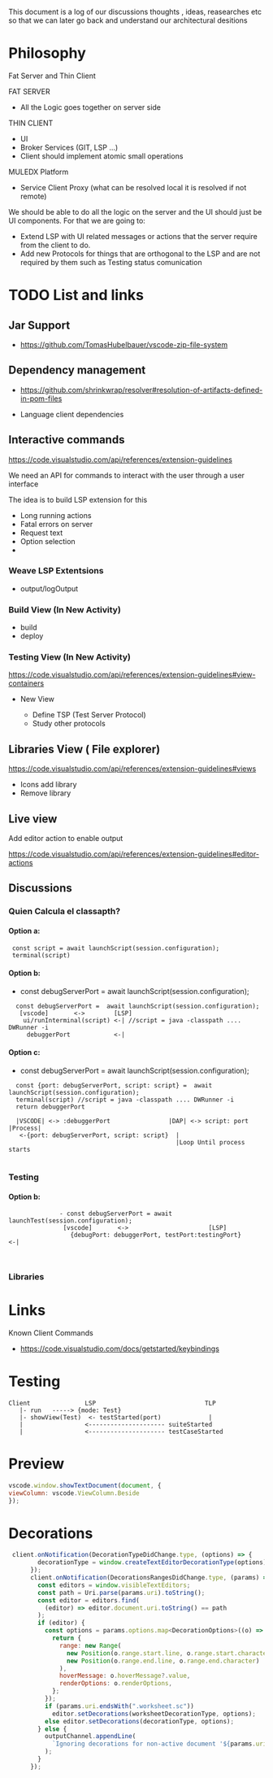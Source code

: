 
This document is a log of our discussions thoughts , ideas, reasearches etc so that we can later go back 
and understand our architectural desitions

# Philosophy

Fat Server and Thin Client

FAT SERVER
 - All the Logic goes together on server side

THIN CLIENT
 - UI
 - Broker Services (GIT, LSP ...)
 - Client should implement atomic small operations

MULEDX Platform
  - Service Client Proxy (what can be resolved local it is resolved if not remote)


We should be able to do all the logic on the server and the UI should just be UI components.
For that we are going to:
 - Extend LSP with UI related messages or actions that the server require from the client to do.
 - Add new Protocols for things that are orthogonal to the LSP and are not required by them such as Testing status comunication


# TODO List and links

## Jar Support

- https://github.com/TomasHubelbauer/vscode-zip-file-system

## Dependency management

- https://github.com/shrinkwrap/resolver#resolution-of-artifacts-defined-in-pom-files

- Language client dependencies

## Interactive commands

https://code.visualstudio.com/api/references/extension-guidelines

We need an API for commands to interact with the user through a user interface

The idea is to build LSP extension for this

- Long running actions
- Fatal errors on server
- Request text
- Option selection
- 

### Weave LSP Extentsions

- output/logOutput


### Build View (In New Activity)

- build
- deploy


### Testing View (In New Activity)

https://code.visualstudio.com/api/references/extension-guidelines#view-containers


- New View

    - Define TSP (Test Server Protocol)
    - Study other protocols
    

## Libraries View ( File explorer)

https://code.visualstudio.com/api/references/extension-guidelines#views

 - Icons add library
 - Remove library


## Live view 

Add editor action to enable output

https://code.visualstudio.com/api/references/extension-guidelines#editor-actions


## Discussions


### Quien Calcula el classapth?

#### Option a:

```
 const script = await launchScript(session.configuration);       
 terminal(script)
```

#### Option b:
  - const debugServerPort = await launchScript(session.configuration);
```
  const debugServerPort =  await launchScript(session.configuration);
   [vscode]       <->        [LSP]
    ui/runInterminal(script) <-| //script = java -classpath .... DWRunner -i
     debuggerPort            <-|
```

#### Option c:
- const debugServerPort = await launchScript(session.configuration);

```
  const {port: debugServerPort, script: script} =  await launchScript(session.configuration);
  terminal(script) //script = java -classpath .... DWRunner -i
  return debuggerPort      
```

```
  |VSCODE| <-> :debuggerPort                |DAP| <-> script: port |Process|
   <-{port: debugServerPort, script: script}  |
                                              |Loop Until process starts


```

###  Testing
             
#### Option b:
```
              - const debugServerPort = await launchTest(session.configuration);  
               [vscode]       <->                      [LSP]             
                 {debugPort: debuggerPort, testPort:testingPort}           <-|                             
             
            
```
### Libraries
            

# Links

Known Client Commands

- https://code.visualstudio.com/docs/getstarted/keybindings



# Testing
```
Client               LSP                              TLP
   |- run   -----> {mode: Test}                           
   |- showView(Test)  <- testStarted(port)             |
   |                 <--------------------- suiteStarted
   |                 <--------------------- testCaseStarted 

```

# Preview

```js
vscode.window.showTextDocument(document, {
viewColumn: vscode.ViewColumn.Beside
});
```


# Decorations


```js
 client.onNotification(DecorationTypeDidChange.type, (options) => {
        decorationType = window.createTextEditorDecorationType(options);
      });
      client.onNotification(DecorationsRangesDidChange.type, (params) => {
        const editors = window.visibleTextEditors;
        const path = Uri.parse(params.uri).toString();
        const editor = editors.find(
          (editor) => editor.document.uri.toString() == path
        );
        if (editor) {
          const options = params.options.map<DecorationOptions>((o) => {
            return {
              range: new Range(
                new Position(o.range.start.line, o.range.start.character),
                new Position(o.range.end.line, o.range.end.character)
              ),
              hoverMessage: o.hoverMessage?.value,
              renderOptions: o.renderOptions,
            };
          });
          if (params.uri.endsWith(".worksheet.sc"))
            editor.setDecorations(worksheetDecorationType, options);
          else editor.setDecorations(decorationType, options);
        } else {
          outputChannel.appendLine(
            `Ignoring decorations for non-active document '${params.uri}'.`
          );
        }
      });
```